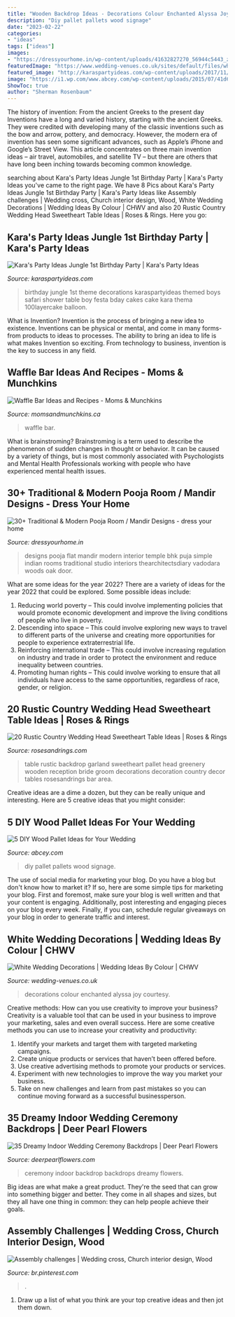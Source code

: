 ```yaml
---
title: "Wooden Backdrop Ideas - Decorations Colour Enchanted Alyssa Joy Courtesy"
description: "Diy pallet pallets wood signage"
date: "2023-02-22"
categories:
- "ideas"
tags: ["ideas"]
images:
- "https://dressyourhome.in/wp-content/uploads/41632827270_56944c5443_z.jpg"
featuredImage: "https://www.wedding-venues.co.uk/sites/default/files/white-wedding-decorations-Enchanted-Florist.jpg"
featured_image: "http://karaspartyideas.com/wp-content/uploads/2017/11/Jungle-1st-Birthday-Party-via-Karas-Party-Ideas-KarasPartyIdeas.com37.jpeg"
image: "https://i1.wp.com/www.abcey.com/wp-content/uploads/2015/07/41d6922463eae590de62bde66d02ac0e.jpg"
ShowToc: true
author: "Sherman Rosenbaum"
---
```



The history of invention: From the ancient Greeks to the present day
Inventions have a long and varied history, starting with the ancient Greeks. They were credited with developing many of the classic inventions such as the bow and arrow, pottery, and democracy. However, the modern era of invention has seen some significant advances, such as Apple’s iPhone and Google’s Street View. This article concentrates on three main invention ideas – air travel, automobiles, and satellite TV – but there are others that have long been inching towards becoming common knowledge.

	

		
searching about Kara&#039;s Party Ideas Jungle 1st Birthday Party | Kara&#039;s Party Ideas you've came to the right page. We have 8 Pics about Kara&#039;s Party Ideas Jungle 1st Birthday Party | Kara&#039;s Party Ideas like Assembly challenges | Wedding cross, Church interior design, Wood, White Wedding Decorations | Wedding Ideas By Colour | CHWV and also 20 Rustic Country Wedding Head Sweetheart Table Ideas | Roses &amp; Rings. Here you go:
		
    
## Kara&#039;s Party Ideas Jungle 1st Birthday Party | Kara&#039;s Party Ideas

<img loading=lazy src="http://karaspartyideas.com/wp-content/uploads/2017/11/Jungle-1st-Birthday-Party-via-Karas-Party-Ideas-KarasPartyIdeas.com37.jpeg" onerror="this.onerror=null;this.src='https://tse4.mm.bing.net/th?id=OIP.nuw4n-Pynq3U1HCMdshT_ADMEy&amp;pid=15.1';" alt="Kara&#039;s Party Ideas Jungle 1st Birthday Party | Kara&#039;s Party Ideas">

_Source: karaspartyideas.com_

>birthday jungle 1st theme decorations karaspartyideas themed boys safari shower table boy festa bday cakes cake kara thema 100layercake balloon. 

	

What is Invention?
Invention is the process of bringing a new idea to existence. Inventions can be physical or mental, and come in many forms- from products to ideas to processes. The ability to bring an idea to life is what makes Invention so exciting. From technology to business, invention is the key to success in any field.

    
## Waffle Bar Ideas And Recipes - Moms &amp; Munchkins

<img loading=lazy src="https://www.momsandmunchkins.ca/wp-content/uploads/2017/10/waffle-bar-3.jpg" onerror="this.onerror=null;this.src='https://tse2.mm.bing.net/th?id=OIP.y_6m8laa-ynAyGYn_xgyJgHaLH&amp;pid=15.1';" alt="Waffle Bar Ideas and Recipes - Moms &amp; Munchkins">

_Source: momsandmunchkins.ca_

>waffle bar. 

	

What is brainstroming?
Brainstroming is a term used to describe the phenomenon of sudden changes in thought or behavior. It can be caused by a variety of things, but is most commonly associated with Psychologists and Mental Health Professionals working with people who have experienced mental health issues.

    
## 30+ Traditional &amp; Modern Pooja Room / Mandir Designs - Dress Your Home

<img loading=lazy src="https://dressyourhome.in/wp-content/uploads/41632827270_56944c5443_z.jpg" onerror="this.onerror=null;this.src='https://tse1.mm.bing.net/th?id=OIP.AWvAlneKZMer1oaTP5AkcAHaE8&amp;pid=15.1';" alt="30+ Traditional &amp; Modern Pooja Room / Mandir Designs - dress your home">

_Source: dressyourhome.in_

>designs pooja flat mandir modern interior temple bhk puja simple indian rooms traditional studio interiors thearchitectsdiary vadodara woods oak door. 

	

What are some ideas for the year 2022?
There are a variety of ideas for the year 2022 that could be explored. Some possible ideas include: 
1. Reducing world poverty – This could involve implementing policies that would promote economic development and improve the living conditions of people who live in poverty. 
2. Descending into space – This could involve exploring new ways to travel to different parts of the universe and creating more opportunities for people to experience extraterrestrial life. 
3. Reinforcing international trade – This could involve increasing regulation on industry and trade in order to protect the environment and reduce inequality between countries. 
4. Promoting human rights – This could involve working to ensure that all individuals have access to the same opportunities, regardless of race, gender, or religion.

    
## 20 Rustic Country Wedding Head Sweetheart Table Ideas | Roses &amp; Rings

<img loading=lazy src="http://www.rosesandrings.com/wp-content/uploads/2018/01/rustic-wooden-pallet-wedding-backdrop-and-sweetheart-table-with-greenery-garland.jpg" onerror="this.onerror=null;this.src='https://tse1.mm.bing.net/th?id=OIP.Qxf7T-jdmtl96Aaq9y7xxAHaLH&amp;pid=15.1';" alt="20 Rustic Country Wedding Head Sweetheart Table Ideas | Roses &amp; Rings">

_Source: rosesandrings.com_

>table rustic backdrop garland sweetheart pallet head greenery wooden reception bride groom decorations decoration country decor tables rosesandrings bar area. 

	

Creative ideas are a dime a dozen, but they can be really unique and interesting. Here are 5 creative ideas that you might consider: 

    
## 5 DIY Wood Pallet Ideas For Your Wedding

<img loading=lazy src="https://i1.wp.com/www.abcey.com/wp-content/uploads/2015/07/41d6922463eae590de62bde66d02ac0e.jpg" onerror="this.onerror=null;this.src='https://tse3.mm.bing.net/th?id=OIP.rH8pdntSH2alnHdXraRFPgHaLI&amp;pid=15.1';" alt="5 DIY Wood Pallet Ideas for Your Wedding">

_Source: abcey.com_

>diy pallet pallets wood signage. 

	

The use of social media for marketing your blog.
Do you have a blog but don't know how to market it? If so, here are some simple tips for marketing your blog. First and foremost, make sure your blog is well written and that your content is engaging. Additionally, post interesting and engaging pieces on your blog every week. Finally, if you can, schedule regular giveaways on your blog in order to generate traffic and interest.

    
## White Wedding Decorations | Wedding Ideas By Colour | CHWV

<img loading=lazy src="https://www.wedding-venues.co.uk/sites/default/files/white-wedding-decorations-Enchanted-Florist.jpg" onerror="this.onerror=null;this.src='https://tse2.mm.bing.net/th?id=OIP.xH98BYiAp19RAJrvoosjmAHaLF&amp;pid=15.1';" alt="White Wedding Decorations | Wedding Ideas By Colour | CHWV">

_Source: wedding-venues.co.uk_

>decorations colour enchanted alyssa joy courtesy. 

	

Creative methods: How can you use creativity to improve your business?
Creativity is a valuable tool that can be used in your business to improve your marketing, sales and even overall success. Here are some creative methods you can use to increase your creativity and productivity: 
1. Identify your markets and target them with targeted marketing campaigns.
2. Create unique products or services that haven’t been offered before.
3. Use creative advertising methods to promote your products or services. 
4. Experiment with new technologies to improve the way you market your business. 
5. Take on new challenges and learn from past mistakes so you can continue moving forward as a successful businessperson.

    
## 35 Dreamy Indoor Wedding Ceremony Backdrops | Deer Pearl Flowers

<img loading=lazy src="https://www.deerpearlflowers.com/wp-content/uploads/2015/05/Stunning-and-romantic-lighted-ceremony-backdrop.jpg" onerror="this.onerror=null;this.src='https://tse1.mm.bing.net/th?id=OIP.bcTWqRWS-0_QF29ItXdG9QHaLH&amp;pid=15.1';" alt="35 Dreamy Indoor Wedding Ceremony Backdrops | Deer Pearl Flowers">

_Source: deerpearlflowers.com_

>ceremony indoor backdrop backdrops dreamy flowers. 

	

Big ideas are what make a great product. They're the seed that can grow into something bigger and better. They come in all shapes and sizes, but they all have one thing in common: they can help people achieve their goals.

    
## Assembly Challenges | Wedding Cross, Church Interior Design, Wood

<img loading=lazy src="https://i.pinimg.com/736x/7a/9f/f8/7a9ff863c24b2cc8a4c31d495ff3f0fb--wedding-cross-wedding-bells.jpg" onerror="this.onerror=null;this.src='https://tse3.mm.bing.net/th?id=OIP.YWTDbwGgxgXQvSvBkKcc9AHaJ3&amp;pid=15.1';" alt="Assembly challenges | Wedding cross, Church interior design, Wood">

_Source: br.pinterest.com_

>. 

	

1. Draw up a list of what you think are your top creative ideas and then jot them down.

